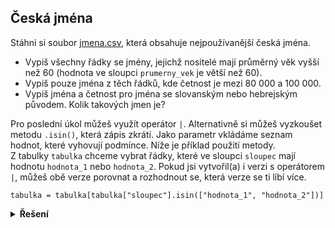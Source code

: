 ## Česká jména

Stáhni si soubor [jmena.csv](https://kodim.cz/cms/assets/czechitas/python-data-1/python-pro-data-1/podmineny-vyber/podmineny-vyber/ceska-jmena/jmena.csv), která obsahuje nejpoužívanější česká jména.

- Vypiš všechny řádky se jmény, jejichž nositelé mají průměrný věk vyšší než 60 (hodnota ve sloupci `prumerny_vek` je větší než 60).
- Vypiš pouze jména z těch řádků, kde četnost je mezi 80 000 a 100 000.
- Vypiš jména a četnost pro jména se slovanským nebo hebrejským původem. Kolik takových jmen je?

Pro poslední úkol můžeš využít operátor `|`. Alternativně si můžeš vyzkoušet metodu `.isin()`, která zápis zkrátí. 
Jako parametr vkládáme seznam hodnot, které vyhovují podmínce. Níže je příklad použití metody.  
Z tabulky `tabulka` chceme vybrat řádky, které ve sloupci `sloupec` mají hodnotu `hodnota_1` nebo `hodnota_2`. 
Pokud jsi vytvořil(a) i verzi s operátorem `|`, můžeš obě verze porovnat a rozhodnout se, která verze se ti líbí více.

`tabulka = tabulka[tabulka["sloupec"].isin(["hodnota_1", "hodnota_2"])]`

<details>
<summary><b>Řešení</b></summary>

```python
import pandas as pd

url = "https://kodim.cz/cms/assets/czechitas/python-data-1/python-pro-data-1/podmineny-vyber/podmineny-vyber/ceska-jmena/jmena.csv"
jmena = pd.read_csv(url)

# Vypiš všechny řádky se jmény, jejichž nositelé mají průměrný věk vyšší než 60.
print(jmena[jmena["prumerny_vek"] > 60])

# Vypiš pouze jména z těch řádků, kde četnost je mezi 80 000 a 100 000.
print(jmena[(jmena["cetnost"] >= 80_000) & (jmena["cetnost"] <= 100_000)])

# Slovanský nebo Hebrejský původ
print(jmena[(jmena["puvod"] == "slovanský") | (jmena["puvod"] == "hebrejský")])
# jmena[jmena["puvod"].isin(["slovanský", "hebrejský"])]
```

</details>